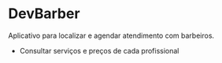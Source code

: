 # DevBarber
Aplicativo para localizar e agendar atendimento com barbeiros.
- Consultar serviços e preços de cada profissional
